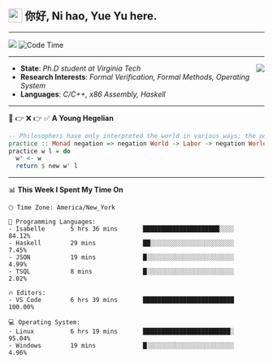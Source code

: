 <h2> <img style="vertical-align: text-bottom;" src=https://slackmojis.com/emojis/13253-yay-frog/download/ width=27> 你好, Ni hao, Yue Yu here. </h2>

---

![](https://shields.io/badge/dynamic/json?color=blue&amp;label=Visitors&amp;query=value&amp;url=https://api.countapi.xyz/hit/fishjump.fishjump) ![Code Time](https://img.shields.io/badge/Code%20Time-384%20hrs%2043%20mins-blue)

---

<img align='right' src=https://slackmojis.com/emojis/5264-coding/download> </td>

- **State**: *Ph.D student at Virginia Tech*
- **Research Interests**: *Formal Verification, Formal Methods, Operating System*
- **Languages**: *C/C++, x86 Assembly, Haskell*

---

🚫 👉 ❌ 👉 ✅ **A Young Hegelian**

``` haskell
-- Philosophers have only interpreted the world in various ways; the point is to change it.
practice :: Monad negation => negation World -> Labor -> negation World
practice w l = do
  w' <- w
  return $ new w' l
```

---


📊 **This Week I Spent My Time On** 

```text
🕑︎ Time Zone: America/New_York

💬 Programming Languages:
- Isabelle       5 hrs 36 mins       █████████████████████░░░░     84.12%
- Haskell        29 mins             ██░░░░░░░░░░░░░░░░░░░░░░░     7.45%
- JSON           19 mins             █░░░░░░░░░░░░░░░░░░░░░░░░     4.99%
- TSQL           8 mins              █░░░░░░░░░░░░░░░░░░░░░░░░     2.02%

🔥 Editors:
- VS Code        6 hrs 39 mins       █████████████████████████     100.00%

💻 Operating System:
- Linux          6 hrs 19 mins       ████████████████████████░     95.04%
- Windows        19 mins             █░░░░░░░░░░░░░░░░░░░░░░░░     4.96%
```

